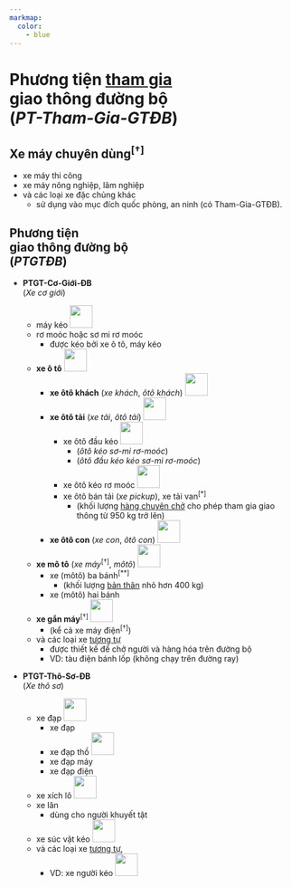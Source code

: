```yaml
---
markmap:
  color:
    - blue
---
```


# **Phương tiện <ins>tham gia</ins><br/>giao thông đường bộ**<br/>(_PT-Tham-Gia-GTĐB_)

## **Xe máy chuyên dùng**<sup>[†]</sup>  <!-- markmap: fold -->

- xe máy thi công
- xe máy nông nghiệp, lâm nghiệp
- và các loại xe đặc chủng khác <!-- markmap: fold -->
  - sử dụng vào mục đích quốc phòng, an ninh (có Tham-Gia-GTĐB).

## **Phương tiện<br/>giao thông đường bộ**<br />(_PTGTĐB_)

- **PTGT-Cơ-Giới-ĐB**<br />(_Xe cơ giới_)
  - máy kéo <img src="vehicles/may-keo-P109.svg" alt="" height="40" width="40">
  - rơ moóc hoặc sơ mi rơ moóc <!-- markmap: fold -->
    - được kéo bởi xe ô tô, máy kéo
  - **xe ô tô** <img src="vehicles/xe-oto-P103a.svg" alt="" height="40" width="40">
    - **xe ôtô khách** (_xe khách_, _ôtô khách_) <img src="vehicles/xe-oto-khach-P107a.svg" alt="" height="40" width="40">
    - **xe ôtô tải** (_xe tải_, _ôtô tải_) <img src="vehicles/xe-oto-tai-P106a.svg" alt="" height="40" width="40"> <!-- markmap: fold -->
      - xe ôtô đầu kéo <img src="vehicles/xe-so-mi-ro-mooc-P108a.svg" alt="" height="40" width="40">
        - (_ôtô kéo sơ-mi rơ-moóc_)
        - (_ôtô đầu kéo kéo sơ-mi rơ-moóc_)
      - xe ôtô kéo rơ moóc <img src="vehicles/xe-keo-ro-mooc-P120.svg" alt="" height="40" width="40">
      - xe ôtô bán tải (_xe pickup_), xe tải van<sup>[*]</sup> <!-- markmap: fold -->
        - (khối lượng <ins>hàng chuyên chở</ins> cho phép tham gia giao thông từ 950 kg trở lên)
    - **xe ôtô con** (_xe con_, _ôtô con_) <img src="vehicles/xe-oto-con-W217.svg" alt="" height="40" width="40">
  - **xe mô tô** (_xe máy_<sup>[†]</sup>, _môtô_) <img src="vehicles/xe-moto-P104.svg" alt="" height="40" width="40">
    - xe (môtô) ba bánh<sup>[**]</sup> <!-- markmap: fold -->
      - (khối lượng <ins>bản thân</ins> nhỏ hơn 400 kg)
    - xe (môtô) hai bánh
  - **xe gắn máy**<sup>[†]</sup> <img src="vehicles/xe-gan-may-P111a.svg" alt="" height="40" width="40">
    - (kể cả xe máy điện<sup>[†]</sup>)
  - và các loại xe <ins>tương tự</ins> <!-- markmap: fold -->
    - được thiết kế để chở người và hàng hóa trên đường bộ
    - VD: tàu điện bánh lốp (không chạy trên đường ray)

- **PTGT-Thô-Sơ-ĐB**<br/>(_Xe thô sơ_)
  - xe đạp <img src="vehicles/xe-dap-P110a.svg" alt="" height="40" width="40"> <!-- markmap: fold -->
    - xe đạp
    - xe đạp thồ <img src="vehicles/xe-dap-tho-P110b.svg" alt="" height="40" width="40">
    - xe đạp máy
    - xe đạp điện
  - xe xích lô <img src="vehicles/xe-ba-banh-khong-co-dong-co-P111d.svg" alt="" height="40" width="40">
  - xe lăn <!-- markmap: fold -->
    - dùng cho người khuyết tật
  - xe súc vật kéo <img src="vehicles/xe-suc-vat-keo-P114.svg" alt="" height="40" width="40">
  - và các loại xe <ins>tương tự</ins>,
    - VD: xe người kéo <img src="vehicles/xe-nguoi-keo-day-P113.svg" alt="" height="40" width="40">
